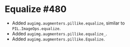 # Equalize #480

* Added `augimg.augmenters.pillike.equalize`, similar to
  `PIL.ImageOps.equalize`.
* Added `augimg.augmenters.pillike.equalize_`.
* Added `augimg.augmenters.pillike.Equalize`.
